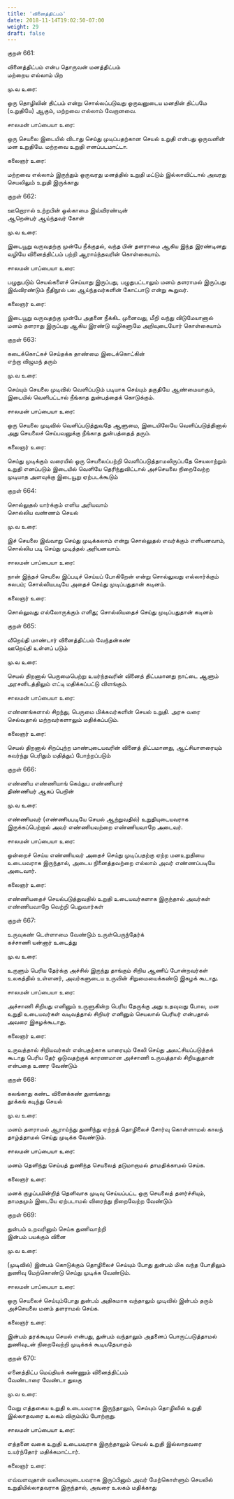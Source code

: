 ```yaml
---
title: 'வினைத்திட்பம்'
date: 2018-11-14T19:02:50-07:00
weight: 29
draft: false
---
```



குறள்  661:

வினைத்திட்பம் என்ப தொருவன் மனத்திட்பம்  
மற்றைய எல்லாம் பிற

மு.வ உரை:

ஒரு தொழிலின் திட்பம் என்று சொல்லப்படுவது ஒருவனுடைய மனதின் திட்பமே (உறுதியே) ஆகும், மற்றவை எல்லாம் வேறானவை.

சாலமன் பாப்பையா உரை:

ஒரு செயலை இடையில் விடாது செய்து முடிப்பதற்கான செயல் உறுதி என்பது ஒருவனின் மன உறுதியே. மற்றவை உறுதி எனப்படமாட்டா.

கலைஞர் உரை:

மற்றவை எல்லாம் இருந்தும் ஒருவரது மனத்தில் உறுதி மட்டும் இல்லாவிட்டால் அவரது செயலிலும் உறுதி இருக்காது

குறள்  662:

ஊறொரால் உற்றபின் ஒல்காமை இவ்விரண்டின்  
ஆறென்பர் ஆய்ந்தவர் கோள்

மு.வ உரை:

இடையூறு வருவதற்கு முன்பே நீக்குதல், வந்த பின் தளராமை ஆகிய இந்த இரண்டினது வழியே வினைத்திட்பம் பற்றி ஆராய்ந்தவரின் கொள்கையாம்.

சாலமன் பாப்பையா உரை:

பழுதுபடும் செயல்களைச் செய்யாது இருப்பது, பழுதுபட்டாலும் மனம் தளராமல் இருப்பது இவ்விரண்டும் நீதிநூல் பல ஆய்ந்தவர்களின் கோட்பாடு என்று கூறுவர்.

கலைஞர் உரை:

இடையூறு வருவதற்கு முன்பே அதனை நீக்கிட முனைவது, மீறி வந்து விடுமேயானால் மனம் தளராது இருப்பது ஆகிய இரண்டு வழிகளுமே அறிவுடையோர் கொள்கையாம்

குறள்  663:

கடைக்கொட்கச் செய்தக்க தாண்மை இடைக்கொட்கின்  
எற்றா விழுமந் தரும்

மு.வ உரை:

செய்யும் செயலை முடிவில் வெளிப்படும் படியாக செய்யும் தகுதியே ஆண்மையாகும், இடையில் வெளிபட்டால் நீங்காத துன்பத்தைக் கொடுக்கும்.

சாலமன் பாப்பையா உரை:

ஒரு செயலை முடிவில் வெளிப்படுத்துவதே ஆளுமை, இடையிலேயே வெளிப்படுத்தினால் அது செயலைச் செய்பவனுக்கு நீங்காத துன்பத்தைத் தரும்.

கலைஞர் உரை:

செய்து முடிக்கும் வரையில் ஒரு செயலைப்பற்றி வெளிப்படுத்தாமலிருப்பதே செயலாற்றும் உறுதி எனப்படும் இடையில் வெளியே தெரிந்துவிட்டால் அச்செயலை நிறைவேற்ற முடியாத அளவுக்கு இடையூறு ஏற்படக்கூடும்

குறள்  664:

சொல்லுதல் யார்க்கும் எளிய அரியவாம்  
சொல்லிய வண்ணம் செயல்

மு.வ உரை:

இச் செயலை இவ்வாறு செய்து முடிக்கலாம் என்று சொல்லுதல் எவர்க்கும் எளியனவாம், சொல்லிய படி செய்து முடித்தல் அரியனவாம்.

சாலமன் பாப்பையா உரை:

நான் இந்தச் செயலை இப்படிச் செய்யப் போகிறேன் என்று சொல்லுவது எல்லார்க்கும் சுலபம்; சொல்லியபடியே அதைச் செய்து முடிப்பதுதான் கடினம்.

கலைஞர் உரை:

சொல்லுவது எல்லோருக்கும் எளிது; சொல்லியதைச் செய்து முடிப்பதுதான் கடினம்

குறள்  665:

வீறெய்தி மாண்டார் வினைத்திட்பம் வேந்தன்கண்  
ஊறெய்தி உள்ளப் படும்

மு.வ உரை:

செயல் திறனால் பெருமைபெற்று உயர்ந்தவரின் வினைத் திட்பமானது நாட்டை ஆளும் அரசனிடத்திலும் எட்டி மதிக்கப்பட்டு விளங்கும்.

சாலமன் பாப்பையா உரை:

எண்ணங்களால் சிறந்து, பெருமை மிக்கவர்களின் செயல் உறுதி. அரசு வரை செல்வதால் மற்றவர்களாலும் மதிக்கப்படும்.

கலைஞர் உரை:

செயல் திறனால் சிறப்புற்ற மாண்புடையவரின் வினைத் திட்பமானது, ஆட்சியாளரையும் கவர்ந்து பெரிதும் மதித்துப் போற்றப்படும்

குறள்  666:

எண்ணிய எண்ணியாங் கெய்துப எண்ணியார்  
திண்ணியர் ஆகப் பெறின்

மு.வ உரை:

எண்ணியவர் (எண்ணியபடியே செயல் ஆற்றுவதில்) உறுதியுடையவராக இருக்கப்பெற்றால் அவர் எண்ணியவற்றை எண்ணியவாறே அடைவர்.

சாலமன் பாப்பையா உரை:

ஒன்றைச் செய்ய எண்ணியவர் அதைச் செய்து முடிப்பதற்கு ஏற்ற மனஉறுதியை உடையவராக இருந்தால், அடைய நினைத்தவற்றை எல்லாம் அவர் எண்ணப்படியே அடைவார்.

கலைஞர் உரை:

எண்ணியதைச் செயல்படுத்துவதில் உறுதி உடையவர்களாக இருந்தால் அவர்கள் எண்ணியவாறே வெற்றி பெறுவார்கள்

குறள்  667:

உருவுகண் டெள்ளாமை வேண்டும் உருள்பெருந்தேர்க்  
கச்சாணி யன்னார் உடைத்து

மு.வ உரை:

உருளும் பெரிய தேர்க்கு அச்சில் இருந்து தாங்கும் சிறிய ஆணிப் போன்றவர்கள் உலகத்தில் உள்ளனர், அவர்களுடைய உருவின் சிறுமையைக்கண்டு இகழக் கூடாது.

சாலமன் பாப்பையா உரை:

அச்சாணி சிறியது எனினும் உருளுகின்ற பெரிய தேருக்கு அது உதவுவது போல, மன உறுதி உடையவர்கள் வடிவத்தால் சிறியர் எனினும் செயலால் பெரியர் என்பதால் அவரை இகழக்கூடாது.

கலைஞர் உரை:

உருவத்தால் சிறியவர்கள் என்பதற்காக யாரையும் கேலி செய்து அலட்சியப்படுத்தக் கூடாது பெரிய தேர் ஓடுவதற்குக் காரணமான அச்சாணி உருவத்தால் சிறியதுதான் என்பதை உணர வேண்டும்

குறள்  668:

கலங்காது கண்ட வினைக்கண் துளங்காது  
தூக்கங் கடிந்து செயல்

மு.வ உரை:

மனம் தளராமல் ஆராய்ந்து துணிந்து ஏற்றத் தொழிலைச் சோர்வு கொள்ளாமல் காலந் தாழ்த்தாமல் செய்து முடிக்க வேண்டும்.

சாலமன் பாப்பையா உரை:

மனம் தெளிந்து செய்யத் துணிந்த செயலைத் தடுமாறாமல் தாமதிக்காமல் செய்க.

கலைஞர் உரை:

மனக் குழப்பமின்றித் தெளிவாக முடிவு செய்யப்பட்ட ஒரு செயலைத் தளர்ச்சியும், தாமதமும் இடையே ஏற்படாமல் விரைந்து நிறைவேற்ற வேண்டும்

குறள்  669:

துன்பம் உறவரினும் செய்க துணிவாற்றி  
இன்பம் பயக்கும் வினை

மு.வ உரை:

(முடிவில்) இன்பம் கொடுக்கும் தொழிலைச் செய்யும் போது துன்பம் மிக வந்த போதிலும் துணிவு மேற்கொண்டு செய்து முடிக்க வேண்டும்.

சாலமன் பாப்பையா உரை:

ஒரு செயலைச் செய்யும்போது துன்பம் அதிகமாக வந்தாலும் முடிவில் இன்பம் தரும் அச்செயலை மனம் தளராமல் செய்க.

கலைஞர் உரை:

இன்பம் தரக்கூடிய செயல் என்பது, துன்பம் வந்தாலும் அதனைப் பொருட்படுத்தாமல் துணிவுடன் நிறைவேற்றி முடிக்கக் கூடியதேயாகும்

குறள்  670:

எனைத்திட்ப மெய்தியக் கண்ணும் வினைத்திட்பம்  
வேண்டாரை வேண்டா துலகு

மு.வ உரை:

வேறு எத்தகைய உறுதி உடையவராக இருந்தாலும், செய்யும் தொழிலில் உறுதி இல்லாதவரை உலகம் விரும்பிப் போற்றாது.

சாலமன் பாப்பையா உரை:

எத்தனை வகை உறுதி உடையவராக இருந்தாலும் செயல் உறுதி இல்லாதவரை உயர்ந்தோர் மதிக்கமாட்டார்.

கலைஞர் உரை:

எவ்வளவுதான் வலிமையுடையவராக இருப்பினும் அவர் மேற்கொள்ளும் செயலில் உறுதியில்லாதவராக இருந்தால், அவரை உலகம் மதிக்காது
